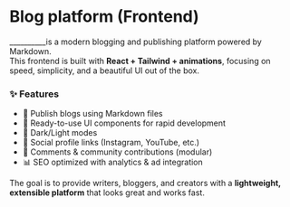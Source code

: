 # Blog platform (Frontend)

__________is a modern blogging and publishing platform powered by Markdown.  
This frontend is built with **React + Tailwind + animations**, focusing on speed, simplicity, and a beautiful UI out of the box.

### ✨ Features
- 📖 Publish blogs using Markdown files  
- 🎨 Ready-to-use UI components for rapid development  
- 🌙 Dark/Light modes  
- 🔗 Social profile links (Instagram, YouTube, etc.)  
- 💬 Comments & community contributions (modular)  
- 📊 SEO optimized with analytics & ad integration  

The goal is to provide writers, bloggers, and creators with a **lightweight, extensible platform** that looks great and works fast.
